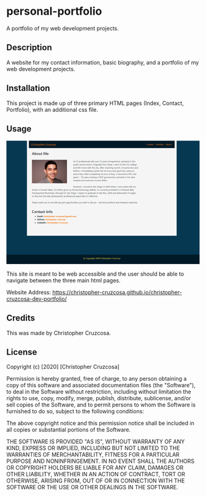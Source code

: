 # personal-portfolio
A portfolio of my web development projects.

## Description 

A website for my contact information, basic biography, and a portfolio of my web development projects.


## Installation

This project is made up of three primary HTML pages (Index, Contact, Portfolio), with an additional css file.


## Usage 


![alt text](./assets/images/screenshot1.png)



This site is meant to be web accessible and the user should be able to navigate between the three main html pages.

Website Address: https://christopher-cruzcosa.github.io/christopher-cruzcosa-dev-portfolio/


## Credits

This was made by Christopher Cruzcosa.



## License

Copyright (c) [2020] [Christopher Cruzcosa]

Permission is hereby granted, free of charge, to any person obtaining a copy
of this software and associated documentation files (the "Software"), to deal
in the Software without restriction, including without limitation the rights
to use, copy, modify, merge, publish, distribute, sublicense, and/or sell
copies of the Software, and to permit persons to whom the Software is
furnished to do so, subject to the following conditions:

The above copyright notice and this permission notice shall be included in all
copies or substantial portions of the Software.

THE SOFTWARE IS PROVIDED "AS IS", WITHOUT WARRANTY OF ANY KIND, EXPRESS OR
IMPLIED, INCLUDING BUT NOT LIMITED TO THE WARRANTIES OF MERCHANTABILITY,
FITNESS FOR A PARTICULAR PURPOSE AND NONINFRINGEMENT. IN NO EVENT SHALL THE
AUTHORS OR COPYRIGHT HOLDERS BE LIABLE FOR ANY CLAIM, DAMAGES OR OTHER
LIABILITY, WHETHER IN AN ACTION OF CONTRACT, TORT OR OTHERWISE, ARISING FROM,
OUT OF OR IN CONNECTION WITH THE SOFTWARE OR THE USE OR OTHER DEALINGS IN THE
SOFTWARE.


